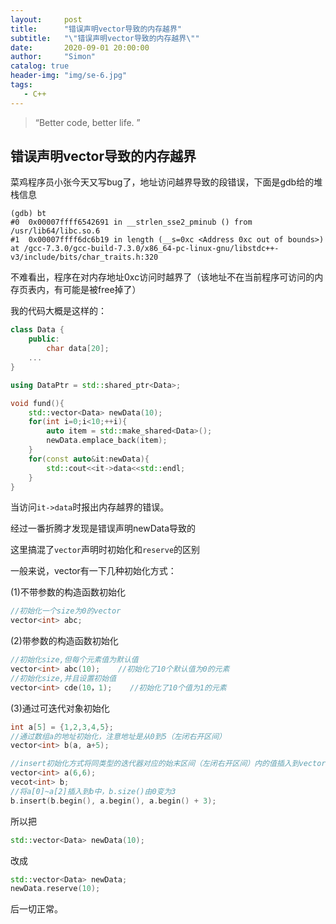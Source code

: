 ```yaml
---
layout:     post
title:      "错误声明vector导致的内存越界"
subtitle:   "\"错误声明vector导致的内存越界\""
date:       2020-09-01 20:00:00
author:     "Simon"
catalog: true
header-img: "img/se-6.jpg"
tags:
   - C++
---
```


> “Better code, better life. ”

## 错误声明vector导致的内存越界

菜鸡程序员小张今天又写bug了，地址访问越界导致的段错误，下面是gdb给的堆栈信息

```shell
(gdb) bt
#0  0x00007ffff6542691 in __strlen_sse2_pminub () from /usr/lib64/libc.so.6
#1  0x00007ffff6dc6b19 in length (__s=0xc <Address 0xc out of bounds>) at /gcc-7.3.0/gcc-build-7.3.0/x86_64-pc-linux-gnu/libstdc++-v3/include/bits/char_traits.h:320

```

不难看出，程序在对内存地址0xc访问时越界了（该地址不在当前程序可访问的内存页表内，有可能是被free掉了）

我的代码大概是这样的：

```c++
class Data {
    public:
    	char data[20];
    ...
}

using DataPtr = std::shared_ptr<Data>;

void fund(){
    std::vector<Data> newData(10);
    for(int i=0;i<10;++i){
        auto item = std::make_shared<Data>();
        newData.emplace_back(item);
    }
    for(const auto&it:newData){
        std::cout<<it->data<<std::endl;
    }
}
```

当访问`it->data`时报出内存越界的错误。

经过一番折腾才发现是错误声明newData导致的

这里搞混了`vector`声明时初始化和`reserve`的区别

一般来说，vector有一下几种初始化方式：

(1)不带参数的构造函数初始化

```c++
//初始化一个size为0的vector
vector<int> abc;
```

(2)带参数的构造函数初始化

```c++
//初始化size,但每个元素值为默认值
vector<int> abc(10);    //初始化了10个默认值为0的元素
//初始化size,并且设置初始值
vector<int> cde(10，1);    //初始化了10个值为1的元素
```

(3)通过可迭代对象初始化

```c++
int a[5] = {1,2,3,4,5};
//通过数组a的地址初始化，注意地址是从0到5（左闭右开区间）
vector<int> b(a, a+5);

//insert初始化方式将同类型的迭代器对应的始末区间（左闭右开区间）内的值插入到vector中
vector<int> a(6,6);
vecot<int> b;
//将a[0]~a[2]插入到b中，b.size()由0变为3
b.insert(b.begin(), a.begin(), a.begin() + 3);
```

所以把

```c++
std::vector<Data> newData(10);
```

改成

```c++
std::vector<Data> newData;
newData.reserve(10);
```

后一切正常。